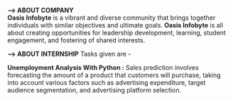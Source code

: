****--> ABOUT COMPANY****                                                    
**Oasis Infobyte** is a vibrant and diverse community that brings together individuals with similar objectives and ultimate goals.
**Oasis Infobyte** is all about creating opportunities for leadership development, learning, student engagement, and fostering of shared interests.

****--> ABOUT INTERNSHIP****
 Tasks given are -
  
  **Unemployment Analysis With Python :**
       Sales prediction involves forecasting the amount of a product that customers will purchase, taking into account various factors such as advertising expenditure, target audience segmentation, and advertising platform selection.
